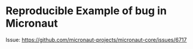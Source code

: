 # Reproducible Example of bug in Micronaut

Issue: https://github.com/micronaut-projects/micronaut-core/issues/6717

